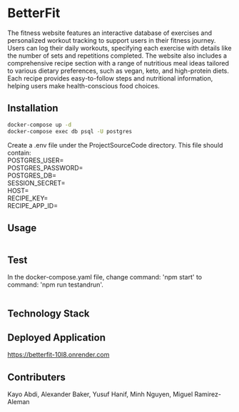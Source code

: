# BetterFit
The fitness website features an interactive database of exercises and personalized workout tracking to support users in their fitness journey. Users can log their daily workouts, specifying each exercise with details like the number of sets and repetitions completed. 
The website also includes a comprehensive recipe section with a range of nutritious meal ideas tailored to various dietary preferences, such as vegan, keto, and high-protein diets. Each recipe provides easy-to-follow steps and nutritional information, helping users make health-conscious food choices.

## Installation

```bash
docker-compose up -d
docker-compose exec db psql -U postgres
```

Create a .env file under the ProjectSourceCode directory. This file should contain:\
POSTGRES_USER=\
POSTGRES_PASSWORD=\
POSTGRES_DB=\
SESSION_SECRET=\
HOST=\
RECIPE_KEY=\
RECIPE_APP_ID=

## Usage

```bash

```

## Test

In the docker-compose.yaml file, change command: 'npm start' to command: 'npm run testandrun'.

```bash

```
## Technology Stack 

## Deployed Application
https://betterfit-10l8.onrender.com

## Contributers
Kayo Abdi, Alexander Baker, Yusuf Hanif, Minh Nguyen, Miguel Ramirez-Aleman
